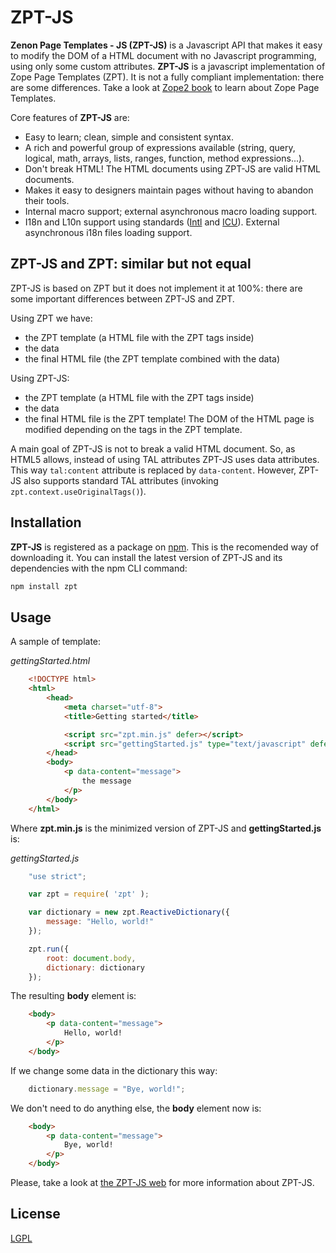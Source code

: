 # ZPT-JS

**Zenon Page Templates - JS (ZPT-JS)** is a Javascript API that makes it easy to modify the DOM of a HTML document with no Javascript programming, using only some custom attributes. **ZPT-JS** is a javascript implementation of Zope Page Templates (ZPT). It is not a fully compliant implementation: there are some differences. Take a look at [Zope2 book](http://docs.zope.org/zope2/zope2book/ZPT.html) to learn about Zope Page Templates.

Core features of **ZPT-JS** are:

*   Easy to learn; clean, simple and consistent syntax.
*   A rich and powerful group of expressions available (string, query, logical, math, arrays, lists, ranges, function, method expressions...).
*   Don't break HTML! The HTML documents using ZPT-JS are valid HTML documents.
*   Makes it easy to designers maintain pages without having to abandon their tools.
*   Internal macro support; external asynchronous macro loading support.
*   I18n and L10n support using standards ([Intl](https://developer.mozilla.org/en/docs/Web/JavaScript/Reference/Global_Objects/Intl) and [ICU](http://userguide.icu-project.org/formatparse/messages)). External asynchronous i18n files loading support.

## ZPT-JS and ZPT: similar but not equal

ZPT-JS is based on ZPT but it does not implement it at 100%: there are some important differences between ZPT-JS and ZPT.

Using ZPT we have:

*   the ZPT template (a HTML file with the ZPT tags inside)
*   the data
*   the final HTML file (the ZPT template combined with the data)

Using ZPT-JS:

*   the ZPT template (a HTML file with the ZPT tags inside)
*   the data
*   the final HTML file is the ZPT template! The DOM of the HTML page is modified depending on the tags in the ZPT template.

A main goal of ZPT-JS is not to break a valid HTML document. So, as HTML5 allows, instead of using TAL attributes ZPT-JS uses data attributes. This way `tal:content` attribute is replaced by `data-content`. However, ZPT-JS also supports standard TAL attributes (invoking `zpt.context.useOriginalTags()`).

## Installation

**ZPT-JS** is registered as a package on [npm](https://www.npmjs.com/package/zpt). This is the recomended way of downloading it. You can install the latest version of ZPT-JS and its dependencies with the npm CLI command:

```bash
npm install zpt
```

## Usage

A sample of template:

*gettingStarted.html*

```html
    <!DOCTYPE html>
    <html> 
        <head>
            <meta charset="utf-8">
            <title>Getting started</title>

            <script src="zpt.min.js" defer></script>
            <script src="gettingStarted.js" type="text/javascript" defer></script>
        </head>
        <body>
            <p data-content="message">
                the message
            </p>
        </body>
    </html>
```
Where **zpt.min.js** is the minimized version of ZPT-JS and **gettingStarted.js** is:

*gettingStarted.js*

```javascript
    "use strict";

    var zpt = require( 'zpt' );

    var dictionary = new zpt.ReactiveDictionary({
        message: "Hello, world!"
    });

    zpt.run({
        root: document.body,
        dictionary: dictionary
    });
```

The resulting **body** element is:

```html
    <body>
        <p data-content="message">
            Hello, world!
        </p>
    </body>
```

If we change some data in the dictionary this way:

```javascript
    dictionary.message = "Bye, world!";
```

We don't need to do anything else, the **body** element now is:

```html
    <body>
        <p data-content="message">
            Bye, world!
        </p>
    </body>
```

Please, take a look at [the ZPT-JS web](https://davidcana.github.io/ZPT-JS) for more information about ZPT-JS.

## License
[LGPL](http://www.gnu.org/licenses/lgpl.html)
